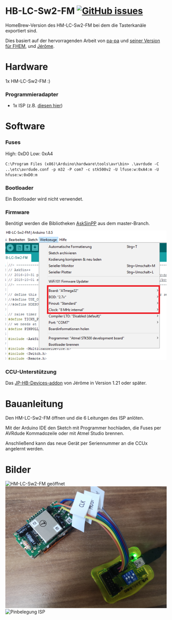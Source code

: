 # HB-LC-Sw2-FM     [![GitHub issues](https://img.shields.io/github/issues/stan23/HB-LC-Sw2-FM.svg)](https://github.com/stan23/HB-LC-Sw2-FM/issues)

HomeBrew-Version des HM-LC-Sw2-FM bei dem die Tasterkanäle exportiert sind.

Dies basiert auf der hervorragenden Arbeit von [pa-pa](https://github.com/pa-pa/AskSinPP) und [seiner Version](https://github.com/pa-pa/AskSinPP/tree/master/examples/custom/HM-LC-SW2-FM) [für FHEM](https://forum.fhem.de/index.php/topic,76623.msg685237.html#msg685237), und  [Jérôme](https://github.com/jp112sdl/Beispiel_AskSinPP).





# Hardware

1x HM-LC-Sw2-FM :)


### Programmieradapter
- 1x ISP (z.B. [diesen hier](https://www.diamex.de/dxshop/USB-ISP-Programmer-fuer-Atmel-AVR-Rev2))


# Software

### Fuses
High: 0xD0
Low:  0xA4

`C:\Program Files (x86)\Arduino\hardware\tools\avr\bin> .\avrdude -C ..\etc\avrdude.conf -p m32 -P com7 -c stk500v2 -U lfuse:w:0xA4:m -U hfuse:w:0xD0:m`

### Bootloader

Ein Bootloader wird nicht verwendet.

### Firmware

Benötigt werden die Bibliotheken [AskSinPP](https://github.com/pa-pa/AskSinPP) aus dem master-Branch.

![Einstellungen IDE](https://github.com/stan23/HB-LC-Sw2-FM/blob/master/Bilder/ArduinoIDE_Auswahl_Controller.png)


### CCU-Unterstützung

Das [JP-HB-Devices-addon](https://github.com/jp112sdl/JP-HB-Devices-addon/releases) von Jérôme in Version 1.21 oder später.


# Bauanleitung

Den HM-LC-Sw2-FM öffnen und die 6 Leitungen des ISP anlöten.

Mit der Arduino IDE den Sketch mit Programmer hochladen, die Fuses per AVRdude Kommadozeile oder mit Atmel Studio brennen.

Anschließend kann das neue Gerät per Seriennummer an die CCUx angelernt werden.

# Bilder

![HM-LC-Sw2-FM geöffnet](https://github.com/stan23/HB-LC-Sw2-FM/blob/master/Bilder/HM-LC-Sw2-FM_geöffnet.jpg)
![Anschluss ISP](https://github.com/stan23/HB-LC-Sw2-FM/blob/master/Bilder/Anschluss_ISP.jpg)
![Pinbelegung ISP](https://github.com/stan23/HB-LC-Sw2-FM/blob/master/Bilder/Pinbelegung_ISP.jpg)




